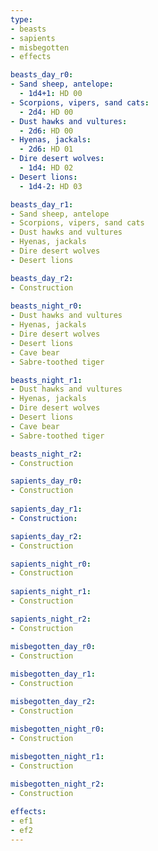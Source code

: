 ```yaml
---
type:
- beasts
- sapients
- misbegotten
- effects

beasts_day_r0:
- Sand sheep, antelope:
  - 1d4+1: HD 00
- Scorpions, vipers, sand cats:
  - 2d4: HD 00
- Dust hawks and vultures:
  - 2d6: HD 00
- Hyenas, jackals:
  - 2d6: HD 01
- Dire desert wolves:
  - 1d4: HD 02
- Desert lions:
  - 1d4-2: HD 03

beasts_day_r1:
- Sand sheep, antelope
- Scorpions, vipers, sand cats
- Dust hawks and vultures
- Hyenas, jackals
- Dire desert wolves
- Desert lions

beasts_day_r2:
- Construction
  
beasts_night_r0:
- Dust hawks and vultures
- Hyenas, jackals
- Dire desert wolves
- Desert lions
- Cave bear
- Sabre-toothed tiger

beasts_night_r1:
- Dust hawks and vultures
- Hyenas, jackals
- Dire desert wolves
- Desert lions
- Cave bear
- Sabre-toothed tiger

beasts_night_r2:
- Construction

sapients_day_r0:
- Construction
  
sapients_day_r1:
- Construction:

sapients_day_r2:
- Construction

sapients_night_r0:
- Construction
  
sapients_night_r1:
- Construction

sapients_night_r2:
- Construction

misbegotten_day_r0:
- Construction
  
misbegotten_day_r1:
- Construction

misbegotten_day_r2:
- Construction

misbegotten_night_r0:
- Construction
  
misbegotten_night_r1:
- Construction

misbegotten_night_r2:
- Construction

effects:
- ef1
- ef2
---
```

